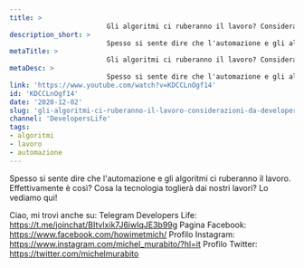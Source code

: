 ```yaml
---
title: > 
                        Gli algoritmi ci ruberanno il lavoro? Considerazioni da Developer
description_short: > 
                        Spesso si sente dire che l'automazione e gli algoritmi ci ruberanno il lavoro. Effettivamente è così? Cosa la tecnologia toglierà dai ...
metaTitle: > 
                        Gli algoritmi ci ruberanno il lavoro? Considerazioni da Developer
metaDesc: > 
                        Spesso si sente dire che l'automazione e gli algoritmi ci ruberanno il lavoro. Effettivamente è così? Cosa la tecnologia toglierà dai ...
link: 'https://www.youtube.com/watch?v=KDCCLnOgf14'
id: 'KDCCLnOgf14'
date: '2020-12-02'
slug: 'gli-algoritmi-ci-ruberanno-il-lavoro-considerazioni-da-developer'
channel: 'DevelopersLife'
tags: 
- algoritmi
- lavoro
- automazione
---
```

Spesso si sente dire che l'automazione e gli algoritmi ci ruberanno il lavoro. Effettivamente è così? Cosa la tecnologia toglierà dai nostri lavori? Lo vediamo qui!

Ciao, mi trovi anche su:
Telegram Developers Life: https://t.me/joinchat/BItvlxik7J6iwIqJE3b99g
Pagina Facebook: https://www.facebook.com/howimetmich/
Profilo Instagram: https://www.instagram.com/michel_murabito/?hl=it
Profilo Twitter: https://twitter.com/michelmurabito